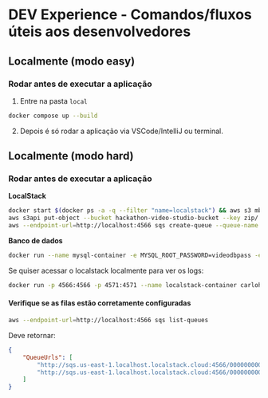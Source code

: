 # DEV Experience - Comandos/fluxos úteis aos desenvolvedores

## Localmente (modo easy)

### Rodar antes de executar a aplicação

1. Entre na pasta `local`

```bash
docker compose up --build
```

2. Depois é só rodar a aplicação via VSCode/IntelliJ ou terminal.

## Localmente (modo hard)

### Rodar antes de executar a aplicação

**LocalStack**

```bash
docker start $(docker ps -a -q --filter "name=localstack") && aws s3 mb s3://hackathon-video-studio-bucket --endpoint-url=http://localhost:4566 || { echo "Falha ao criar o bucket principal"; exit 1; } && aws s3api put-object --bucket hackathon-video-studio-bucket --key videos/ --endpoint-url=http://localhost:4566 || { echo "Falha ao criar a pasta videos"; exit 1; }
aws s3api put-object --bucket hackathon-video-studio-bucket --key zip/ --endpoint-url=http://localhost:4566 || { echo "Falha ao criar a pasta zip"; exit 1; } && aws --endpoint-url=http://localhost:4566 sqs create-queue --queue-name update_processing_status || { echo "Falha ao criar a fila update_processing_status"; exit 1; }
aws --endpoint-url=http://localhost:4566 sqs create-queue --queue-name videos_to_process || { echo "Falha ao criar a fila videos_to_process"; exit 1; }
```

**Banco de dados**

```bash
docker run --name mysql-container -e MYSQL_ROOT_PASSWORD=videodbpass -e MYSQL_PASSWORD=videodbpass -e MYSQL_DATABASE=videodb -e MYSQL_USER=videodbuser -p 3306:3306 -d mysql
```

Se quiser acessar o localstack localmente para ver os logs:

```bash
docker run -p 4566:4566 -p 4571:4571 --name localstack-container carlohcs/localstack:latest
```

#### Verifique se as filas estão corretamente configuradas

```bash
aws --endpoint-url=http://localhost:4566 sqs list-queues
```

Deve retornar:

```json
{
    "QueueUrls": [
        "http://sqs.us-east-1.localhost.localstack.cloud:4566/000000000000/update_processing_status",
        "http://sqs.us-east-1.localhost.localstack.cloud:4566/000000000000/videos_to_process"
    ]
}
```